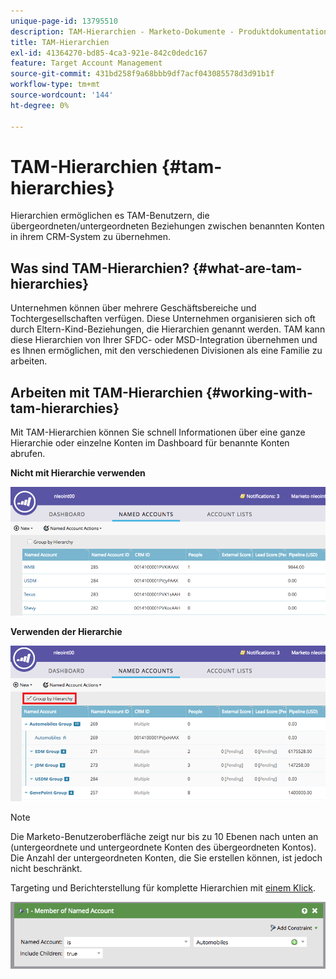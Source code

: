 ```yaml
---
unique-page-id: 13795510
description: TAM-Hierarchien - Marketo-Dokumente - Produktdokumentation
title: TAM-Hierarchien
exl-id: 41364270-bd85-4ca3-921e-842c0dedc167
feature: Target Account Management
source-git-commit: 431bd258f9a68bbb9df7acf043085578d3d91b1f
workflow-type: tm+mt
source-wordcount: '144'
ht-degree: 0%

---
```


# TAM-Hierarchien {#tam-hierarchies}

Hierarchien ermöglichen es TAM-Benutzern, die übergeordneten/untergeordneten Beziehungen zwischen benannten Konten in ihrem CRM-System zu übernehmen.

## Was sind TAM-Hierarchien? {#what-are-tam-hierarchies}

Unternehmen können über mehrere Geschäftsbereiche und Tochtergesellschaften verfügen. Diese Unternehmen organisieren sich oft durch Eltern-Kind-Beziehungen, die Hierarchien genannt werden. TAM kann diese Hierarchien von Ihrer SFDC- oder MSD-Integration übernehmen und es Ihnen ermöglichen, mit den verschiedenen Divisionen als eine Familie zu arbeiten.

## Arbeiten mit TAM-Hierarchien {#working-with-tam-hierarchies}

Mit TAM-Hierarchien können Sie schnell Informationen über eine ganze Hierarchie oder einzelne Konten im Dashboard für benannte Konten abrufen.

**Nicht mit Hierarchie verwenden**

![](assets/before.png)

**Verwenden der Hierarchie**

![](assets/after.png)

>[!NOTE]
>
>Die Marketo-Benutzeroberfläche zeigt nur bis zu 10 Ebenen nach unten an (untergeordnete und untergeordnete Konten des übergeordneten Kontos). Die Anzahl der untergeordneten Konten, die Sie erstellen können, ist jedoch nicht beschränkt.

Targeting und Berichterstellung für komplette Hierarchien mit [einem Klick](/help/marketo/product-docs/target-account-management/engage/account-filters.md#member-of-named-account).

![](assets/member.png)

